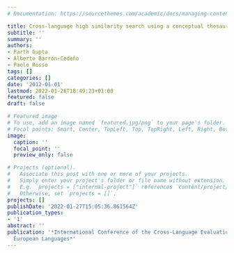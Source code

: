 ```yaml
---
# Documentation: https://sourcethemes.com/academic/docs/managing-content/

title: Cross-language high similarity search using a conceptual thesaurus
subtitle: ''
summary: ''
authors:
- Parth Gupta
- Alberto Barrón-Cedeño
- Paolo Rosso
tags: []
categories: []
date: '2012-01-01'
lastmod: 2022-01-26T18:49:23+01:00
featured: false
draft: false

# Featured image
# To use, add an image named `featured.jpg/png` to your page's folder.
# Focal points: Smart, Center, TopLeft, Top, TopRight, Left, Right, BottomLeft, Bottom, BottomRight.
image:
  caption: ''
  focal_point: ''
  preview_only: false

# Projects (optional).
#   Associate this post with one or more of your projects.
#   Simply enter your project's folder or file name without extension.
#   E.g. `projects = ["internal-project"]` references `content/project/deep-learning/index.md`.
#   Otherwise, set `projects = []`.
projects: []
publishDate: '2022-01-27T15:05:36.861564Z'
publication_types:
- '1'
abstract: ''
publication: '*International Conference of the Cross-Language Evaluation Forum for
  European Languages*'
---
```

